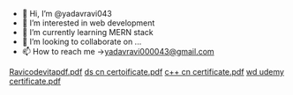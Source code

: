 
- 👋 Hi, I’m @yadavravi043
- 👀 I’m interested in web development
- 🌱 I’m currently learning MERN stack
- 💞️ I’m looking to collaborate on ...
- 📫 How to reach me ->yadavravi000043@gmail.com

<!---
yadavravi043/yadavravi043 is a ✨ special ✨ repository because its `README.md` (this file) appears on your GitHub profile.
You can click the Preview link to take a look at your changes.
--->
[Ravicodevitapdf.pdf](https://github.com/yadavravi043/yadavravi043/files/10042074/Ravicodevitapdf.pdf)
[ds cn certoificate.pdf](https://github.com/yadavravi043/yadavravi043/files/10042076/ds.cn.certoificate.pdf)
[c++ cn certificate.pdf](https://github.com/yadavravi043/yadavravi043/files/10042078/c%2B%2B.cn.certificate.pdf)
[wd udemy certificate.pdf](https://github.com/yadavravi043/yadavravi043/files/10042079/wd.udemy.certificate.pdf)

